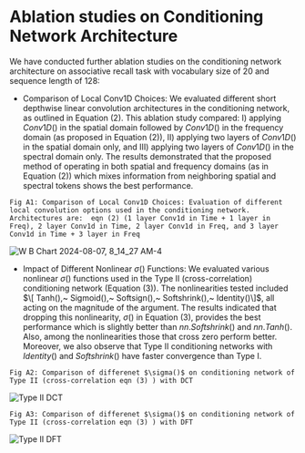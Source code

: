 # Ablation studies on Conditioning Network Architecture
We have conducted further ablation studies on the conditioning network architecture on associative recall task with vocabulary size of 20 and sequence length of 128:

   - Comparison of Local Conv1D Choices: We evaluated different short depthwise linear convolution architectures in the conditioning network, as outlined in Equation (2). This ablation study compared: I) applying $Conv1D()$ in the spatial domain followed by $Conv1D()$ in the frequency domain (as proposed in Equation (2)), II) applying two layers of $Conv1D()$ in the spatial domain only, and III) applying two layers of $Conv1D()$ in the spectral domain only. The results demonstrated that the proposed method of operating in both spatial and frequency domains (as in Equation (2)) which mixes information from neighboring spatial and spectral tokens shows the best performance.

    Fig A1: Comparison of Local Conv1D Choices: Evaluation of different local convolution options used in the conditioning network. Architectures are:  eqn (2) (1 layer Conv1d in Time + 1 layer in Freq), 2 layer Conv1d in Time, 2 layer Conv1d in Freq, and 3 layer Conv1d in Time + 3 layer in Freq
![W B Chart 2024-08-07, 8_14_27 AM-4](https://github.com/user-attachments/assets/77f92eb7-8b79-4a1a-ab35-cc039d698229)

   - Impact of Different Nonlinear $\sigma()$ Functions: We evaluated various nonlinear $\sigma()$ functions used in the Type II (cross-correlation) conditioning network (Equation (3)). The nonlinearities tested included $\[ Tanh(),~ Sigmoid(),~ Softsign(),~ Softshrink(),~  Identity()\]$, all acting on the magnitude of the argument. The results indicated that dropping this nonlinearity, $\sigma()$ in Equation (3), provides the best performance which is slightly better than $nn.Softshrink()$ and $nn.Tanh()$. Also, among the nonlinearities those that cross zero perform better.  
Moreover, we also observe that Type II conditioning networks with $Identity()$ and $Softshrink()$ have faster convergence than Type I. 

    Fig A2: Comparison of differenet $\sigma()$ on conditioning network of Type II (cross-correlation eqn (3) ) with DCT
![Type II DCT](https://github.com/user-attachments/assets/ef7799f6-fc5b-43c0-a597-cfe870044930)

    Fig A3: Comparison of differenet $\sigma()$ on conditioning network of Type II (cross-correlation eqn (3) ) with DFT
![Type II DFT](https://github.com/user-attachments/assets/ca04c7ce-5fe8-49a7-a5f7-5e9986ebaeba)
